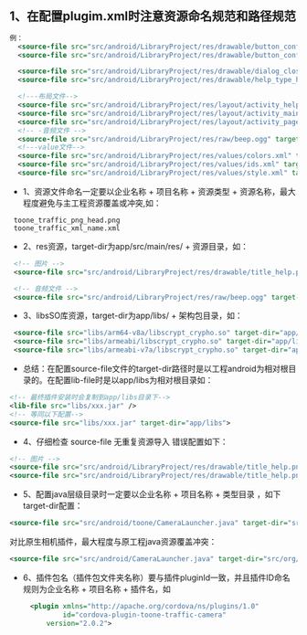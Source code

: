 ## 1、在配置plugim.xml时注意资源命名规范和路径规范  
```xml
例：
  <source-file src="src/android/LibraryProject/res/drawable/button_confirm_normal.xml" target-dir="app/src/main/res/drawable"/>
  <source-file src="src/android/LibraryProject/res/drawable/button_confirm_press.xml" target-dir="app/src/main/res/drawable"/>

  <source-file src="src/android/LibraryProject/res/drawable/dialog_close.png" target-dir="app/src/main/res/drawable-hdpi"/>
  <source-file src="src/android/LibraryProject/res/drawable/help_type_home.png" target-dir="app/src/main/res/drawable-hdpi"/>

  <!---布局文件-->
  <source-file src="src/android/LibraryProject/res/layout/activity_help_dialog.xml" target-dir="app/src/main/res/layout"/>
  <source-file src="src/android/LibraryProject/res/layout/activity_main.xml" target-dir="app/src/main/res/layout"/>
  <source-file src="src/android/LibraryProject/res/layout/activity_page_capture.xml" target-dir="app/src/main/res/layout"/>
  <!-- -音频文件 -->
  <source-file src="src/android/LibraryProject/res/raw/beep.ogg" target-dir="app/src/main/res/raw"/>
  <!---value文件-->
  <source-file src="src/android/LibraryProject/res/values/colors.xml" target-dir="app/src/main/res/values"/>
  <source-file src="src/android/LibraryProject/res/values/ids.xml" target-dir="app/src/main/res/values"/>
  <source-file src="src/android/LibraryProject/res/values/style.xml" target-dir="app/src/main/res/values"/>
```
- 1、资源文件命名一定要以企业名称 + 项目名称 + 资源类型 +  资源名称，最大程度避免与主工程资源覆盖或冲突,如：
```
 toone_traffic_png_head.png
 toone_traffic_xml_name.xml
```
- 2、res资源，target-dir为app/src/main/res/ + 资源目录，如：
```xml
 <!-- 图片 -->
 <source-file src="src/android/LibraryProject/res/drawable/title_help.png" target-dir="app/src/main/res/drawable-hdpi"/>

 <!-- 音频文件 -->
 <source-file src="src/android/LibraryProject/res/raw/beep.ogg" target-dir="app/src/main/res/raw"/>
```
- 3、libsSO库资源，target-dir为app/libs/ + 架构包目录，如：
```xml
 <source-file src="libs/arm64-v8a/libscrypt_crypho.so" target-dir="app/libs/arm64-v8a/"/>
 <source-file src="libs/armeabi/libscrypt_crypho.so" target-dir="app/libs/armeabi/"/>
 <source-file src="libs/armeabi-v7a/libscrypt_crypho.so" target-dir="app/libs/armeabi-v7a/"/>
```
- 总结：在配置source-file文件的target-dir路径时是以工程android为相对根目录的。在配置lib-file时是以app/libs为相对根目录如：
```xml
<!-- 最终插件安装时会复制到app/libs目录下-->
<lib-file src="libs/xxx.jar" />
<!-- 等同以下配置-->
<source-file src="libs/xxx.jar" target-dir="app/libs">
```

- 4、仔细检查 source-file 无重复资源导入 错误配置如下：
```xml
<!-- 图片 -->
<source-file src="src/android/LibraryProject/res/drawable/title_help.png" target-dir="app/src/main/res/drawable-hdpi"/>
<source-file src="src/android/LibraryProject/res/drawable/title_help.png" target-dir="app/src/main/res/drawable-hdpi"/>
```
- 5、配置java层级目录时一定要以企业名称 + 项目名称 + 类型目录 ，如下target-dir配置：
```xml
<source-file src="src/android/toone/CameraLauncher.java" target-dir="src/android/com/toone/v3/plugins/camera" />
```
对比原生相机插件，最大程度与原工程java资源覆盖冲突：
```xml
<source-file src="src/android/CameraLauncher.java" target-dir="src/org/apache/cordova/camera" />
```
- 6、插件包名（插件包文件夹名称）要与插件pluginId一致，并且插件ID命名规则为企业名称 + 项目名称 + 插件名，如

```xml
     <plugin xmlns="http://apache.org/cordova/ns/plugins/1.0"
             id="cordova-plugin-toone-traffic-camera"
	     version="2.0.2">
```
